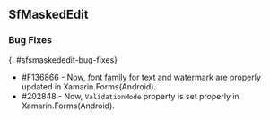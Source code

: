 ## SfMaskedEdit

### Bug Fixes
{: #sfsmaskededit-bug-fixes}
 
* \#F136866 - Now, font family for text and watermark are properly updated in Xamarin.Forms(Android).
* \#202848 - Now, `ValidationMode` property is set properly in Xamarin.Forms(Android).